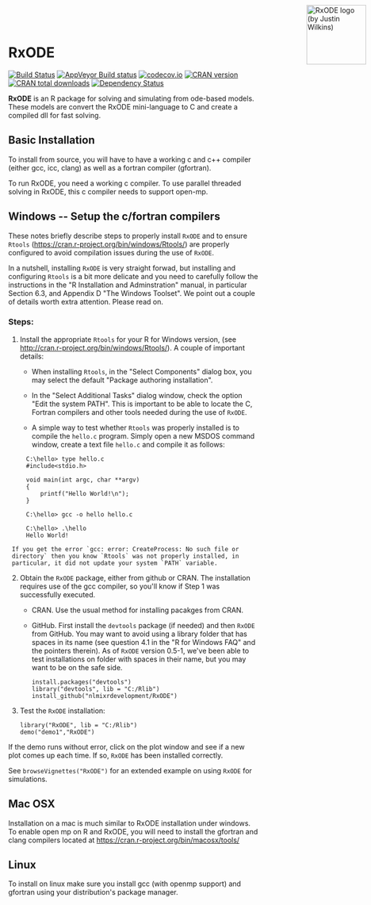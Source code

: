<img src="https://raw.githubusercontent.com/nlmixrdevelopment/RxODE/master/vignettes/logo.png" width="120" alt="RxODE logo (by Justin Wilkins)" style="position:absolute; top:0; right:0; padding:10px; border: 0;">

# RxODE

[![Build Status](https://travis-ci.org/nlmixrdevelopment/RxODE.svg?branch=master)](https://travis-ci.org/nlmixrdevelopment/RxODE)
[![AppVeyor Build status](https://ci.appveyor.com/api/projects/status/8vv1e3hncve9tnva?svg=true)](https://ci.appveyor.com/project/mattfidler/rxode)
[![codecov.io](https://codecov.io/github/nlmixrdevelopment/RxODE/coverage.svg?branch=master)](https://codecov.io/github/nlmixrdevelopment/RxODE?branch=master)
[![CRAN version](http://www.r-pkg.org/badges/version/RxODE)](https://cran.r-project.org/package=RxODE)
[![CRAN total downloads](https://cranlogs.r-pkg.org/badges/grand-total/RxODE)](https://cran.r-project.org/package=RxODE)
[![Dependency Status](https://dependencyci.com/github/nlmixrdevelopment/RxODE/badge)](https://dependencyci.com/github/nlmixrdevelopment/RxODE)

**RxODE** is an R package for solving and simulating from ode-based
models. These models are convert the RxODE mini-language to C and create
a compiled dll for fast solving.

## Basic Installation 

To install from source, you will have to have a working c and c++
compiler (either gcc, icc, clang) as well as a fortran compiler
(gfortran). 

To run RxODE, you need a working c compiler.  To use parallel threaded
solving in RxODE, this c compiler needs to support open-mp.

## Windows -- Setup the c/fortran compilers

These notes briefly describe steps to properly install `RxODE` and to
ensure `Rtools` (https://cran.r-project.org/bin/windows/Rtools/) are properly 
configured to avoid compilation issues during the use of `RxODE`. 

In a nutshell, installing `RxODE` is very straight forwad, but installing
and configuring `Rtools` is a bit more delicate and you need to 
carefully follow the instructions in the "R Installation and Adminstration" 
manual, in particular Section 6.3, and Appendix D "The Windows Toolset". 
We point out a couple of details worth extra attention.  Please read on.

### Steps:

1. Install the appropriate `Rtools` for your R for Windows version,
   (see http://cran.r-project.org/bin/windows/Rtools/). A couple of 
   important details:

   * When installing `Rtools`, in the "Select Components" dialog box, 
     you may select the default "Package authoring installation".

   * In the "Select Additional Tasks" dialog window, check the
     option "Edit the system PATH".  This is important to be able to
     locate the C, Fortran compilers and other tools needed during 
     the use of `RxODE`.

   * A simple way to test whether `Rtools` was properly installed is
     to compile the `hello.c` program.  Simply open a new MSDOS command 
     window, create a text file `hello.c` and compile it as follows:
   
```
     C:\hello> type hello.c
     #include<stdio.h>
     
     void main(int argc, char **argv)
     {
         printf("Hello World!\n");
     }

     C:\hello> gcc -o hello hello.c

     C:\hello> .\hello
     Hello World!
```

     If you get the error `gcc: error: CreateProcess: No such file or
     directory` then you know `Rtools` was not properly installed, in
     particular, it did not update your system `PATH` variable.

2.  Obtain the `RxODE` package, either from github or CRAN.  The 
    installation requires use of the gcc compiler, so you'll know if Step 1 
    was successfully executed.

    * CRAN. Use the usual method for installing pacakges from CRAN.

    * GitHub. First install the `devtools` package (if needed) and 
      then `RxODE` from GitHub.  You may want to avoid using a library 
      folder that has spaces in its name (see question 4.1 in the 
      "R for Windows FAQ" and the pointers therein).  As of `RxODE`
      version 0.5-1, we've been able to test installations on folder with 
      spaces in their name, but you may want to be on the safe side.
      
      ``` 
      install.packages("devtools")
      library("devtools", lib = "C:/Rlib")
      install_github("nlmixrdevelopment/RxODE")
      ```

3. Test the `RxODE` installation:

    ``` 
    library("RxODE", lib = "C:/Rlib")
    demo("demo1","RxODE")
    ```

If the demo runs without error, click on the plot window and see if a 
new plot comes up each time. If so, `RxODE` has been installed correctly.

See `browseVignettes("RxODE")` for an extended example on using 
`RxODE` for simulations.

## Mac OSX

Installation on a mac is much similar to RxODE installation under
windows.  To enable open mp on R and RxODE, you will need to install
the gfortran and clang compilers located at
https://cran.r-project.org/bin/macosx/tools/

## Linux

To install on linux make sure you install gcc (with openmp support)
and gfortran using your distribution's package manager.

